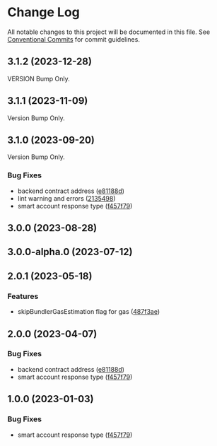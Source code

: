 # Change Log

All notable changes to this project will be documented in this file.
See [Conventional Commits](https://conventionalcommits.org) for commit guidelines.

## 3.1.2 (2023-12-28)

VERSION Bump Only.

## 3.1.1 (2023-11-09)
Version Bump Only.




## 3.1.0 (2023-09-20)
Version Bump Only.

### Bug Fixes

* backend contract address ([e81188d](https://github.com/bcnmy/biconomy-client-sdk/commit/e81188d454eb42ab581078d218d86571d724fa2d))
* lint warning and errors ([2135498](https://github.com/bcnmy/biconomy-client-sdk/commit/2135498896beb54d25add820c1521ffa22d5db7c))
* smart account response type ([f457f79](https://github.com/bcnmy/biconomy-client-sdk/commit/f457f794e27999ccc069c4afb7eb7644e224b61e))










## 3.0.0 (2023-08-28)




## 3.0.0-alpha.0 (2023-07-12)





## 2.0.1 (2023-05-18)


### Features

* skipBundlerGasEstimation flag for gas ([487f3ae](https://github.com/bcnmy/biconomy-client-sdk/commit/487f3aefe21b2dd4fd46e18bef7168eae3c1ecc1))



## 2.0.0 (2023-04-07)


### Bug Fixes

* backend contract address ([e81188d](https://github.com/bcnmy/biconomy-client-sdk/commit/e81188d454eb42ab581078d218d86571d724fa2d))
* smart account response type ([f457f79](https://github.com/bcnmy/biconomy-client-sdk/commit/f457f794e27999ccc069c4afb7eb7644e224b61e))



## 1.0.0 (2023-01-03)


### Bug Fixes

* smart account response type ([f457f79](https://github.com/bcnmy/biconomy-client-sdk/commit/f457f794e27999ccc069c4afb7eb7644e224b61e))
